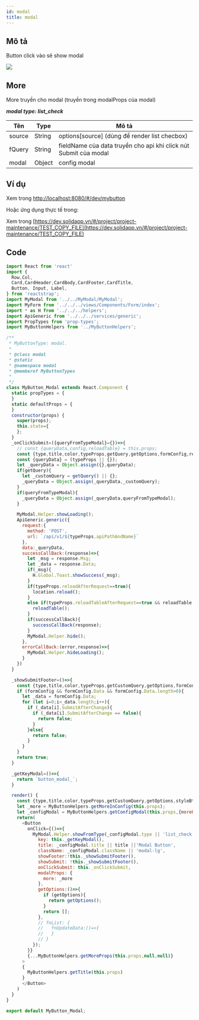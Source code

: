```yaml
---
id: modal
title: modal
---
```



## **Mô tả**

Button click vào sẽ show modal

![](/img/btn_modal.png)

## **More**

More truyền cho modal (truyền trong modalProps của modal)

***modal type: list_check***

| Tên | Type | Mô tả |
| --- | ---- |------ |
| source | String | options[source] (dùng để render list checbox)|
| fQuery | String | fieldName của data truyền cho api khi click nút Submit của modal |
| modal | Object | config modal |

## **Ví dụ**

Xem trong [http://localhost:8080/#/dev/mybutton](http://localhost:8080/#/dev/mybutton) 

Hoặc ứng dụng thực tế trong:

Xem trong [https://dev.solidapp.vn/#/project/project-maintenance/TEST_COPY_FILE](https://dev.solidapp.vn/#/project/project-maintenance/TEST_COPY_FILE) 

## **Code**

```javascript
import React from 'react'
import {
  Row,Col,
  Card,CardHeader,CardBody,CardFooter,CardTitle,
  Button, Input, Label,
} from 'reactstrap';
import MyModal from '../../MyModal/MyModal';
import MyForm from '../../../views/Components/Form/index';
import * as H from '../../../helpers';
import ApiGeneric from '../../../services/generic';
import PropTypes from 'prop-types';
import MyButtonHelpers from '../MyButtonHelpers';

/**
 * MyButtonType: modal.
 *
 * @class modal
 * @static
 * @namespace modal
 * @memberof MyButtonTypes
 * 
 */
class MyButton_Modal extends React.Component {
  static propTypes = {
  }
  static defaultProps = {
  }
  constructor(props) {
    super(props);
    this.state={
    };
  }
  _onClickSubmit=({queryFromTypeModal}={})=>{
    // const {queryData,config,reloadTable} = this.props;
    const {type,title,color,typeProps,getQuery,getOptions,formConfig,reloadTable,successCallBack} = this.props;
    const {queryData} = (typeProps || {});
    let _queryData = Object.assign({},queryData);
    if(getQuery){
      let _customQuery = getQuery() || {};
      _queryData = Object.assign(_queryData,_customQuery);
    }
    if(queryFromTypeModal){
      _queryData = Object.assign(_queryData,queryFromTypeModal);
    }

    MyModal.Helper.showLoading();
    ApiGeneric.generic({
      request:{
        method: 'POST',
        url: `/api/v1/${typeProps.apiPathAndName}`
      },
      data:_queryData,
      successCallBack:(response)=>{
        let _msg = response.Msg;
        let _data = response.Data;
        if(_msg){
          H.Global.Toast.showSuccess(_msg);
        }
        if(typeProps.reloadAfterRequest==true){
          location.reload();
        }
        else if(typeProps.reloadTableAfterRequest==true && reloadTable!=null){
          reloadTable();
        }
        if(successCallBack){
          successCallBack(response);
        }
        MyModal.Helper.hide();
      },
      errorCallBack:(error,response)=>{
        MyModal.Helper.hideLoading();
      }
    })
  }

  _showSubmitFooter=()=>{
    const {type,title,color,typeProps,getCustomQuery,getOptions,formConfig} = this.props;
    if (formConfig && formConfig.Data && formConfig.Data.length>0){
      let _data = formConfig.Data;
      for (let i=0;i<_data.length;i++){
        if (_data[i].SubmitAfterChange){
          if (_data[i].SubmitAfterChange == false){
            return false;
          }
        }else{
          return false;
        }
      }
    } 
    return true;
  }

  _getKeyModal=()=>{
    return `button_modal_`;
  }

  render() {
    const {type,title,color,typeProps,getCustomQuery,getOptions,styleBtn,outline,formType,formConfig,getSource} = this.props;    
    let _more = MyButtonHelpers.getMoreInConfig(this.props);
    let _configModal = MyButtonHelpers.getConfigModal(this.props,{moreObj:_more});   
    return(
      <Button 
        onClick={()=>{
          MyModal.Helper.showFromType(_configModal.type || 'list_check',{
            key: this._getKeyModal(),
            title: _configModal.title || title ||'Modal Button',
            className: _configModal.className || 'modal-lg',
            showFooter:!this._showSubmitFooter(),       
            showSubmit: !this._showSubmitFooter(),
            onClickSubmit: this._onClickSubmit, 
            modalProps: {
              more: _more
            },
            getOptions:()=>{
              if (getOptions){
                return getOptions();
              }
              return [];
            },  
            // fnList: {
            //   fnUpdateData:()=>{
            //   }
            // }
          });
        }}
        {...MyButtonHelpers.getMoreProps(this.props,null,null)}
      >          
      {
        MyButtonHelpers.getTitle(this.props)
      }
      </Button>
    )
  }
}

export default MyButton_Modal;
```

